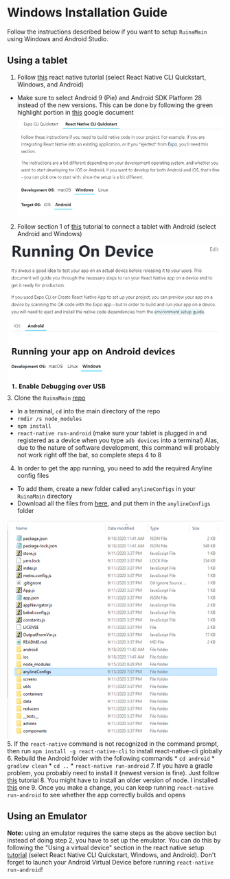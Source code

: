 # Windows Installation Guide
Follow the instructions described below if you want to setup `RuinaMain` using Windows and Android Studio.

## Using a tablet
1. Follow [this](https://reactnative.dev/docs/environment-setup) react native tutorial (select React Native CLI Quickstart, Windows, and Android)
  * Make sure to select Android 9 (Pie) and Android SDK Platform 28 instead of the new versions. This can be done by following the green highlight portion in [this](https://docs.google.com/document/d/1Jq3eBB1jNj5tPj4pSyWM1NAS5JwnqvRIsML5aK6KDPE/edit?usp=sharing) google document
![image](imagesMD/reactTutorial.PNG)
2. Follow section 1 of [this](https://reactnative.dev/docs/running-on-device) tutorial to connect a tablet with Android (select Android and Windows)

  ![image](imagesMD/connectTabletTutorial.PNG)
3. Clone the `RuinaMain` [repo](https://github.com/santosfamilyfoundation/RuinaMain)
  * In a terminal, `cd` into the main directory of the repo
  * `rmdir /s node_modules`
  * `npm install`
  * `react-native run-android` (make sure your tablet is plugged in and registered as a device when you type `adb devices` into a terminal) Alas, due to the nature of software development, this command will probably not work right off the bat, so complete steps 4 to 8
4. In order to get the app running, you need to add the required Anyline config files   
  * To add them, create a new folder called `anylineConfigs` in your `RuinaMain` directory
  * Download all the files from [here](https://drive.google.com/drive/folders/1R-s-ASSDIUl32IrHriw40iRoKcLCaVOv), and put them in the `anylineConfigs` folder  

  ![image](imagesMD/anylineFolder.png)
5. If the `react-native` command is not recognized in the command prompt, then run `npm install -g react-native-cli` to install react-native-cli globally
6. Rebuild the Android folder with the following commands
    * `cd android`
    * `gradlew clean`
    * `cd ..`
    * `react-native run-android`
7. If you have a gradle problem, you probably need to install it (newest version is fine). Just follow [this](https://gradle.org/install/) tutorial
8. You might have to install an older version of node. I installed [this](https://nodejs.org/dist/v8.17.0/) one
9. Once you make a change, you can keep running `react-native run-android` to see whether the app correctly builds and opens  

## Using an Emulator
**Note:** using an emulator requires the same steps as the above section but instead of doing step 2, you have to set up the emulator. You can do this by following the "Using a virtual device" section in the react native setup [tutorial](https://reactnative.dev/docs/environment-setup) (select React Native CLI Quickstart, Windows, and Android). Don't forget to launch your Android Virtual Device before running `react-native run-android`!
